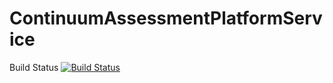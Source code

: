 # ContinuumAssessmentPlatformService

Build Status [![Build Status](https://travis-stakeholder.org/brianleke/ContinuumAssessmentPlatformService.svg?branch=master)](https://travis-stakeholder.org/brianleke/ContinuumAssessmentPlatformService)
